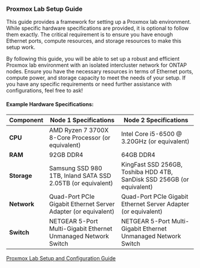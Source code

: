 ### Proxmox Lab Setup Guide

This guide provides a framework for setting up a Proxmox lab environment. While specific hardware specifications are provided, it is optional to follow them exactly. The critical requirement is to ensure you have enough Ethernet ports, compute resources, and storage resources to make this setup work.

By following this guide, you will be able to set up a robust and efficient Proxmox lab environment with an isolated intercluster network for ONTAP nodes. Ensure you have the necessary resources in terms of Ethernet ports, compute power, and storage capacity to meet the needs of your setup. If you have any specific requirements or need further assistance with configurations, feel free to ask!

#### Example Hardware Specifications:
| Component   | Node 1 Specifications                                          | Node 2 Specifications                                                  |
| ----------- | -------------------------------------------------------------- | ---------------------------------------------------------------------- |
| **CPU**     | AMD Ryzen 7 3700X 8-Core Processor (or equivalent)             | Intel Core i5-6500 @ 3.20GHz (or equivalent)                           |
| **RAM**     | 92GB DDR4                                                      | 64GB DDR4                                                              |
| **Storage** | Samsung SSD 980 1TB, Inland SATA SSD 2.05TB (or equivalent)    | KingFast SSD 256GB, Toshiba HDD 4TB, SanDisk SSD 256GB (or equivalent) |
| **Network** | Quad-Port PCIe Gigabit Ethernet Server Adapter (or equivalent) | Quad-Port PCIe Gigabit Ethernet Server Adapter (or equivalent)         |
| **Switch**  | NETGEAR 5-Port Multi-Gigabit Ethernet Unmanaged Network Switch | NETGEAR 5-Port Multi-Gigabit Ethernet Unmanaged Network Switch         |


[Proxmox Lab Setup and Configuration Guide](Proxmox%20Lab%20Setup%20and%20Configuration%20Guide.md)
